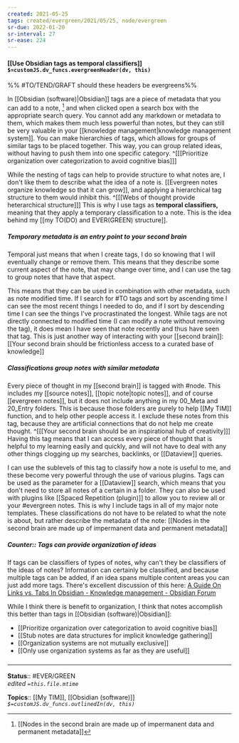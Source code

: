 ```yaml
---
created: 2021-05-25
tags: created/evergreen/2021/05/25, node/evergreen
sr-due: 2022-01-20
sr-interval: 27
sr-ease: 224
---
```


#### [[Use Obsidian tags as temporal classifiers]] `$=customJS.dv_funcs.evergreenHeader(dv, this)`

%%
#TO/TEND/GRAFT should these headers be evergreens%%

In [[Obsidian (software)|Obsidian]] tags are a piece of metadata that you can add to a note, [^1] and when clicked open a search box with the appropriate search query. You cannot add any markdown or metadata to them, which makes them much less powerful than notes, but they can still be very valuable in your [[knowledge management|knowledge management system]]. You can make hierarchies of tags, which allows for groups of similar tags to be placed together. This way, you can group related ideas, without having to push them into one specific category.
^[[[Prioritize organization over categorization to avoid cognitive bias]]]

[^1]: [[Nodes in the second brain are made up of impermanent data and permanent metadata]]

While the nesting of tags can help to provide structure to what notes are, I don't like them to describe what the idea of a note is. [[Evergreen notes organize knowledge so that it can grow]], and applying a hierarchical tag structure to them would inhibit this.
^[[[Webs of thought provide heterarchical structure]]]
This is why I use tags as **temporal classifiers,** meaning that they apply a temporary classification to a note. This is the idea behind my [[my TO(DO) and EVER(GREEN) structure]].

##### Temporary metadata is an entry point to your second brain

Temporal just means that when I create tags, I do so knowing that I will eventually change or remove them. This means that they describe some current aspect of the note, that may change over time, and I can use the tag to group notes that have that aspect.

This means that they can be used in combination with other metadata, such as note modified time. If I search for \#TO tags and sort by ascending time I can see the most recent things I needed to do, and if I sort by descending time I can see the things I've procrastinated the longest. While tags are not directly connected to modified time (I can modify a note without removing the tag), it does mean I have seen that note recently and thus have seen that tag. This is just another way of interacting with your [[second brain]]: [[Your second brain should be frictionless access to a curated base of knowledge]]

##### Classifications group notes with similar metadata

Every piece of thought in my [[second brain]] is tagged with #node. This includes my [[source notes]], [[topic note|topic notes]], and of course [[evergreen notes]], but it does not include anything in my 00_Meta and 20_Entry folders. This is because those folders are purely to help [[My TIM]] function, and to help other people access it. I exclude these notes from this tag, because they are artificial connections that do not help me create thought. 
^[[[Your second brain should be an inspirational hub of creativity]]]
Having this tag means that I can access every piece of thought that is helpful to my learning easily and quickly, and will not have to deal with any other things clogging up my searches, backlinks, or [[Dataview]] queries.

I can use the sublevels of this tag to classify how a note is useful to me, and these become very powerful through the use of various plugins. Tags can be used as the parameter for a [[Dataview]] search, which means that you don't need to store all notes of a certain in a folder. They can also be used with plugins like [[Spaced Repetition (plugin)]] to allow you to review all or your \#evergreen notes. This is why I include tags in all of my major note templates. These classifications do not have to be related to what the note is about, but rather describe the metadata of the note: [[Nodes in the second brain are made up of impermanent data and permanent metadata]]

##### Counter:: Tags can provide organization of ideas 

If tags can be classifiers of types of notes, why can't they be classifiers of the ideas of notes? Information can certainly be classified, and because multiple tags can be added, if an idea spans multiple content areas you can just add more tags. There's excellent discussion of this here: [A Guide On Links vs. Tabs In Obsidian - Knowledge management - Obsidian Forum](https://forum.obsidian.md/t/a-guide-on-links-vs-tabs-in-obsidian/28231)

While I think there is benefit to organization, I think that notes accomplish this better than tags in [[Obsidian (software)|Obsidian]]:
- [[Prioritize organization over categorization to avoid cognitive bias]]
- [[Stub notes are data structures for implicit knowledge gathering]]
- [[Organization systems are not mutually exclusive]]
- [[Only use organization systems as far as they are useful]]

### <hr class="footnote"/>

**Status**:: #EVER/GREEN  
*edited `=this.file.mtime`*

**Topics**:: [[My TIM]], [[Obsidian (software)]]
*`$=customJS.dv_funcs.outlinedIn(dv, this)`*
